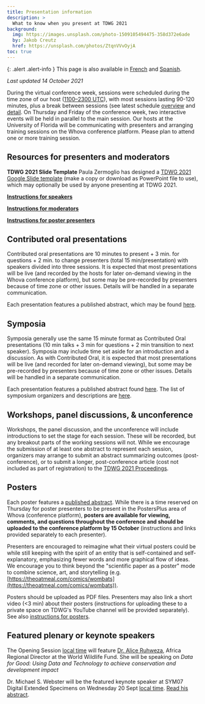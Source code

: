 ```yaml
---
title: Presentation information
description: >
  What to know when you present at TDWG 2021
background:
  img: https://images.unsplash.com/photo-1509105494475-358d372e6ade
  by: Jakob Creutz
  href: https://unsplash.com/photos/ZtqnVVvOyjA
toc: true
---
```


{: .alert .alert-info }
This page is also available in [French](/conferences/2021/fr/info-pour-les-presentations/) and [Spanish](/conferences/2021/es/info-de-presentaciones/).

_Last updated 14 October 2021_

During the virtual conference week, sessions were scheduled during the time zone of our host ([1100–2300 UTC](https://www.timeanddate.com/worldclock/fixedtime.html?msg=TDWG+2021&iso=20211018T11&p1=1440&ah=12)), with most sessions lasting 90-120 minutes, plus a break between sessions (see latest schedule [overview](https://docs.google.com/spreadsheets/d/17J5T0QdATdnrXgHWhguMErlSrfMo59qOCbss-R5whEU/edit#gid=1817747157) and [detail](https://docs.google.com/spreadsheets/d/17J5T0QdATdnrXgHWhguMErlSrfMo59qOCbss-R5whEU/edit#gid=1453000815). On Thursday and Friday of the conference week, two interactive events will be held in parallel to the main session. Our hosts at the University of Florida will be communicating with presenters and arranging training sessions on the Whova conference platform. Please plan to attend one or more training session.

## Resources for presenters and moderators

**TDWG 2021 Slide Template**
Paula Zermoglio has designed a [TDWG 2021 Google Slide template](https://docs.google.com/presentation/d/1PeRjF2ZVXKkCl7zMYMMUnlErl7ZlM-gZx4LsmLFZJoE/edit?usp=sharing) (make a copy or download as PowerPoint file to use), which may optionally be used by anyone presenting at TDWG 2021.

**[Instructions for speakers](https://docs.google.com/document/d/15EGn05PGYmPy1WZrqWNxr14oPLirDz4EyyBK-zUvCOk/edit?usp=sharing)**

**[Instructions for moderators](https://docs.google.com/document/d/1AHlyYJeEaL4Ygn6Nt-whx1yVc25rIdAHB2dntHzdwoM/edit?usp=sharing)**

**[Instructions for poster presenters](https://docs.google.com/document/d/1P4t_iG59HeaD3m-6O0J5NCKZNLQUuI0XfOjBmZViNSc/edit?usp=sharing)**

## Contributed oral presentations

Contributed oral presentations are 10 minutes to present + 3 min. for questions + 2 min. to change presenters (total 15 min/presentation) with speakers divided into three sessions. It is expected that most presentations will be live (and recorded by the hosts for later on-demand viewing in the Whova conference platform), but some may be pre-recorded by presenters because of time zone or other issues. Details will be handled in a separate communication.

Each presentation features a published abstract, which may be found [here](https://biss.pensoft.net/collection/294/). 

## Symposia

Symposia generally use the same 15 minute format as Contributed Oral presentations (10 min talks + 3 min for questions + 2 min transition to next speaker). Symposia may include time set aside for an introduction and a discussion. As with Contributed Oral, it is expected that most presentations will be live (and recorded for later on-demand viewing), but some may be pre-recorded by presenters because of time zone or other issues. Details will be handled in a separate communication.

Each presentation features a published abstract found [here](https://biss.pensoft.net/collection/293/). The list of symposium organizers and descriptions are [here](/conferences/2021/session-list/).

## Workshops, panel discussions, & unconference

Workshops, the panel discussion, and the unconference will include introductions to set the stage for each session. These will be recorded, but any breakout parts of the working sessions will not. While we encourage the submission of at least one abstract to represent each session, organizers may arrange to submit an abstract summarizing outcomes (post-conference), or to submit a longer, post-conference article (cost not included as part of registration) to the [TDWG 2021 Proceedings](https://biss.pensoft.net/collection/293/).

## Posters

Each poster features a [published abstract](https://biss.pensoft.net/collection/295/). While there is a time reserved on Thursday for poster presenters to be present in the PostersPlus area of Whova (conference platform), **posters are available for viewing, comments, and questions throughout the conference and should be uploaded to the conference platform by 15 October** (instructions and links provided separately to each presenter).

Presenters are encouraged to reimagine what their virtual posters could be while still keeping with the spirit of an entity that is self-contained and self-explanatory, emphasizing fewer words and more graphical flow of ideas. We encourage you to think beyond the "scientific paper as a poster" mode to combine science, art, and storytelling (e.g. [https://theoatmeal.com/comics/wombats](https://theoatmeal.com/comics/wombats)). 

Posters should be uploaded as PDF files. Presenters may also link a short video (<3 min) about their posters (instructions for uploading these to a private space on TDWG's YouTube channel will be provided separately). See also [instructions for posters](https://docs.google.com/document/d/1P4t_iG59HeaD3m-6O0J5NCKZNLQUuI0XfOjBmZViNSc/edit?usp=sharing).

## Featured plenary or keynote speakers

The Opening Session [local time](https://www.timeanddate.com/worldclock/fixedtime.html?msg=Opening+Plenary+with+Dr.+Alice+Ruhweza&iso=20211018T11&p1=1440&ah=1) will feature [Dr. Alice Ruhweza](https://www.worldwildlife.org/magazine/issues/fall-2021/articles/it-s-her-time#Ruhweza), Africa Regional Director at the World Wildlife Fund. She will be speaking on *Data for Good: Using Data and Technology to achieve conservation and development impact*

Dr. Michael S. Webster will be the featured keynote speaker at SYM07 Digital Extended Specimens on Wednesday 20 Sept [local time](https://www.timeanddate.com/worldclock/fixedtime.html?msg=Dr.+Michael+S.+Webster+-+The+Digital+Extended+Specimen+will+Enable+New+Science+and+Applications&iso=20211020T21&p1=1440&am=40). [Read his abstract](https://doi.org/10.3897/biss.5.75736).
